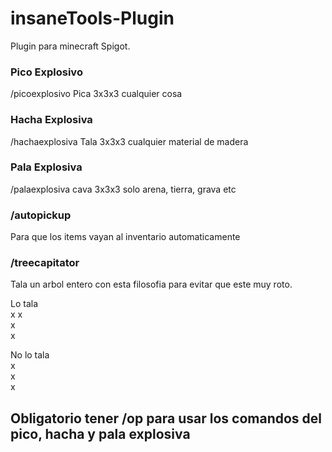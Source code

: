 # insaneTools-Plugin
Plugin para minecraft Spigot.
### Pico Explosivo
/picoexplosivo
Pica 3x3x3 cualquier cosa
### Hacha Explosiva
/hachaexplosiva
Tala 3x3x3 cualquier material de madera
### Pala Explosiva
/palaexplosiva
cava 3x3x3 solo arena, tierra, grava etc
### /autopickup
Para que los items vayan al inventario automaticamente

### /treecapitator
Tala un arbol entero con esta filosofia para evitar que este muy roto.

Lo tala <br>
x  x<br>
x<br>
x<br>

No lo tala <br>
  x<br>
x<br>
x<br>

## Obligatorio tener /op para usar los comandos del pico, hacha y pala explosiva
